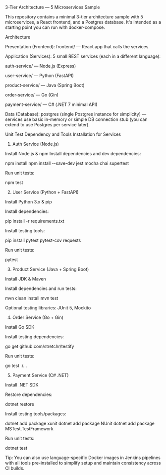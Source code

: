 3-Tier Architecture — 5 Microservices Sample

This repository contains a minimal 3-tier architecture sample with 5 microservices, a React frontend, and a Postgres database. It's intended as a starting point you can run with docker-compose.

Architecture

Presentation (Frontend): frontend/ — React app that calls the services.

Application (Services): 5 small REST services (each in a different language):

auth-service/ — Node.js (Express)

user-service/ — Python (FastAPI)

product-service/ — Java (Spring Boot)

order-service/ — Go (Gin)

payment-service/ — C# (.NET 7 minimal API)

Data (Database): postgres (single Postgres instance for simplicity) — services use basic in-memory or simple DB connection stub (you can extend to use Postgres per service later).

Unit Test Dependency and Tools Installation for Services

1. Auth Service (Node.js)

Install Node.js & npm
Install dependencies and dev dependencies:

npm install
npm install --save-dev jest mocha chai supertest

Run unit tests:

npm test

2. User Service (Python + FastAPI)

Install Python 3.x & pip

Install dependencies:

pip install -r requirements.txt

Install testing tools:

pip install pytest pytest-cov requests

Run unit tests:

pytest

3. Product Service (Java + Spring Boot)

Install JDK & Maven

Install dependencies and run tests:

mvn clean install
mvn test

Optional testing libraries: JUnit 5, Mockito

4. Order Service (Go + Gin)

Install Go SDK

Install testing dependencies:

go get github.com/stretchr/testify

Run unit tests:

go test ./...

5. Payment Service (C# .NET)

Install .NET SDK

Restore dependencies:

dotnet restore

Install testing tools/packages:

dotnet add package xunit
dotnet add package NUnit
dotnet add package MSTest.TestFramework

Run unit tests:

dotnet test

Tip: You can also use language-specific Docker images in Jenkins pipelines with all tools pre-installed to simplify setup and maintain consistency across CI builds.

